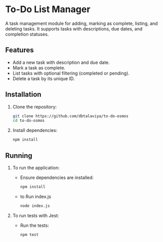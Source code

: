 # To-Do List Manager

A task management module for adding, marking as complete, listing, and deleting tasks. It supports tasks with descriptions, due dates, and completion statuses.

## Features

- Add a new task with description and due date.
- Mark a task as complete.
- List tasks with optional filtering (completed or pending).
- Delete a task by its unique ID.

## Installation

1. Clone the repository:
   ```bash
   git clone https://github.com/dbtalaviya/to-do-osmos
   cd to-do-osmos
   ```

2. Install dependencies:
   ```bash
   npm install
   ```

## Running

1. To run the application:
    - Ensure dependencies are installed:
        ```bash
        npm install
        ```
    - to Run index.js
        ```bash
        node index.js
        ```

2. To run tests with Jest:
   - Run the tests:
     ```bash
     npm test
     ```
